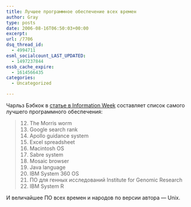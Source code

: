 ```yaml
---
title: Лучшее программное обеспечение всех времен
author: Gray
type: posts
date: 2006-08-16T06:50:03+00:00
excerpt:
url: /7706
dsq_thread_id:
  - 4994711
esml_socialcount_LAST_UPDATED:
  - 1497237844
essb_cache_expire:
  - 1614566435
categories:
  - Uncategorized

---
```








Чарльз Бэбкок в <a href="http://www.informationweek.com/shared/printableArticle.jhtml?articleID=191901844" target="_blank">статье в Information Week</a> составляет список самого лучшего программного обеспечения:

> 12. The Morris worm  
> 11. Google search rank  
> 10. Apollo guidance system  
> 9. Excel spreadsheet  
> 8. Macintosh OS  
> 7. Sabre system  
> 6. Mosaic browser  
> 5. Java language  
> 4. IBM System 360 OS  
> 3. ПО для генных исследований Institute for Genomic Research  
> 2. IBM System R

И величайшее ПО всех времен и народов по версии автора &#8212; Unix.